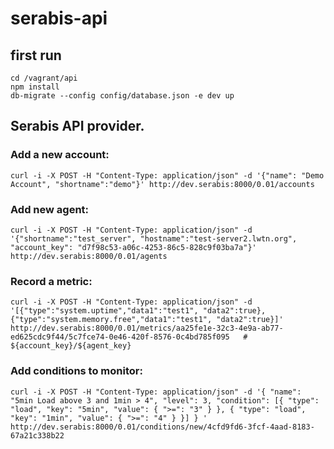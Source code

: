 # serabis-api

## first run
```
cd /vagrant/api
npm install
db-migrate --config config/database.json -e dev up
```

## Serabis API provider.

### Add a new account:
```
curl -i -X POST -H "Content-Type: application/json" -d '{"name": "Demo Account", "shortname":"demo"}' http://dev.serabis:8000/0.01/accounts
```

### Add new agent:
```
curl -i -X POST -H "Content-Type: application/json" -d '{"shortname":"test_server", "hostname":"test-server2.lwtn.org", "account_key": "d7f98c53-a06c-4253-86c5-828c9f03ba7a"}' http://dev.serabis:8000/0.01/agents
```

### Record a metric:
```
curl -i -X POST -H "Content-Type: application/json" -d '[{"type":"system.uptime","data1":"test1", "data2":true},{"type":"system.memory.free","data1":"test1", "data2":true}]' http://dev.serabis:8000/0.01/metrics/aa25fe1e-32c3-4e9a-ab77-ed625cdc9f44/5c7fce74-0e46-420f-8576-0c4bd785f095   # ${account_key}/${agent_key}
```


### Add conditions to monitor:
```
curl -i -X POST -H "Content-Type: application/json" -d '{ "name": "5min Load above 3 and 1min > 4", "level": 3, "condition": [{ "type": "load", "key": "5min", "value": { ">=": "3" } }, { "type": "load", "key": "1min", "value": { ">=": "4" } }] } ' http://dev.serabis:8000/0.01/conditions/new/4cfd9fd6-3fcf-4aad-8183-67a21c338b22
```
